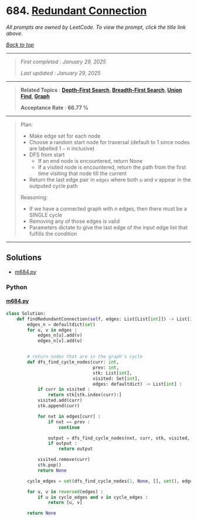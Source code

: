 # 684. [Redundant Connection](<https://leetcode.com/problems/redundant-connection>)

*All prompts are owned by LeetCode. To view the prompt, click the title link above.*

*[Back to top](<../README.md>)*

------

> *First completed : January 29, 2025*
>
> *Last updated : January 29, 2025*

------

> **Related Topics** : **[Depth-First Search](<by_topic/Depth-First Search.md>), [Breadth-First Search](<by_topic/Breadth-First Search.md>), [Union Find](<by_topic/Union Find.md>), [Graph](<by_topic/Graph.md>)**
>
> **Acceptance Rate** : **66.77 %**

------

> Plan:
> 
> -   Make edge set for each node
> -   Choose a random start node for traversal (default to $1$ since nodes are labelled $1-n$ inclusive)
> -   DFS from start
>     -   If an end node is encountered, return None
>     -   If a visited node is encountered, return the path from the first time visiting that node till the current
> -   Return the last edge pair in `edges` where both $u$ and $v$ appear in the outputed cycle path
> 
> Reasoning:
> 
> -   If we have a connected graph with $n$ edges, then there must be a SINGLE cycle
> -   Removing any of those edges is valid
> -   Parameters dictate to give the last edge of the input edge list that fulfills the condition
> 

------

## Solutions

- [m684.py](<../my-submissions/m684.py>)
### Python
#### [m684.py](<../my-submissions/m684.py>)
```Python
class Solution:
    def findRedundantConnection(self, edges: List[List[int]]) -> List[int]:
        edges_n = defaultdict(set)
        for u, v in edges :
            edges_n[u].add(v)
            edges_n[v].add(u)


        # return nodes that are in the graph's cycle
        def dfs_find_cycle_nodes(curr: int, 
                                 prev: int, 
                                 stk: List[int], 
                                 visited: Set[int], 
                                 edges: defaultdict) -> List[int] :
            if curr in visited :
                return stk[stk.index(curr):]
            visited.add(curr)
            stk.append(curr)

            for nxt in edges[curr] :
                if nxt == prev :
                    continue

                output = dfs_find_cycle_nodes(nxt, curr, stk, visited, edges)
                if output :
                    return output

            visited.remove(curr)
            stk.pop()
            return None

        cycle_edges = set(dfs_find_cycle_nodes(1, None, [], set(), edges_n))

        for u, v in reversed(edges) :
            if u in cycle_edges and v in cycle_edges :
                return [u, v]

        return None
```

